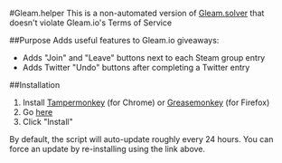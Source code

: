 #Gleam.helper
This is a non-automated version of [Gleam.solver](https://github.com/Citrinate/gleamSolver) that doesn't violate Gleam.io's Terms of Service

##Purpose
Adds useful features to Gleam.io giveaways:
  * Adds "Join" and "Leave" buttons next to each Steam group entry
  * Adds Twitter "Undo" buttons after completing a Twitter entry

##Installation
1. Install [Tampermonkey](https://chrome.google.com/webstore/detail/tampermonkey/dhdgffkkebhmkfjojejmpbldmpobfkfo) (for Chrome) or [Greasemonkey](https://addons.mozilla.org/en-US/firefox/addon/greasemonkey/) (for Firefox)
2. Go [here](https://raw.githubusercontent.com/Citrinate/gleamHelper/master/gleamHelper.user.js)
3. Click "Install"

By default, the script will auto-update roughly every 24 hours. You can force an update by re-installing using the link above.
